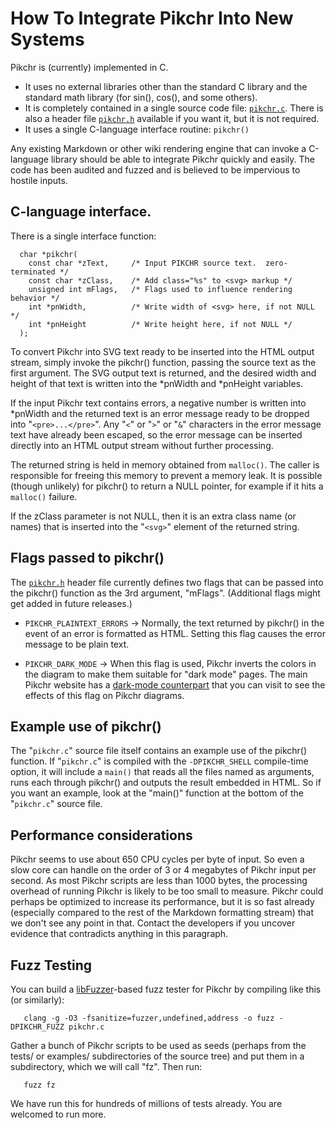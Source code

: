 # How To Integrate Pikchr Into New Systems

Pikchr is (currently) implemented in C.

  *  It uses no external libraries other than the standard C library and
     the standard math library (for sin(), cos(), and some others).
  *  It is completely contained in a single source code file:
     [`pikchr.c`](/file/pikchr.c).  There is also a header file
     [`pikchr.h`](/file/pikchr.h) available if you want it, but it is not
     required.
  *  It uses a single C-language interface routine: `pikchr()`

Any existing Markdown or other wiki rendering engine that can invoke
a C-language library should be able to integrate Pikchr quickly and
easily.  The code has been audited and fuzzed and is
believed to be impervious to hostile inputs.

## C-language interface.

There is a single interface function:

~~~~
  char *pikchr(
    const char *zText,     /* Input PIKCHR source text.  zero-terminated */
    const char *zClass,    /* Add class="%s" to <svg> markup */
    unsigned int mFlags,   /* Flags used to influence rendering behavior */
    int *pnWidth,          /* Write width of <svg> here, if not NULL */
    int *pnHeight          /* Write height here, if not NULL */
  );
~~~~

To convert Pikchr into SVG text ready to be inserted into the HTML output
stream, simply invoke the pikchr() function, passing the source text
as the first argument.  The SVG output text is returned, and the desired
width and height of that text is written into the *pnWidth and *pnHeight
variables.

If the input Pikchr text contains errors, a negative number is
written into *pnWidth and the returned text is an error message ready
to be dropped into "`<pre>...</pre>`".  Any "`<`" or "`>`" or
"`&`" characters in the error message text have already been escaped,
so the error message can be inserted directly into an HTML output stream
without further processing.

The returned string is held in memory obtained from `malloc()`.  The caller
is responsible for freeing this memory to prevent a memory leak.  It is
possible (though unlikely) for pikchr() to return a NULL pointer, for
example if it hits a `malloc()` failure.

If the zClass parameter is not NULL, then it is an extra class name
(or names) that is inserted into the "`<svg>`" element of the returned
string.

## Flags passed to pikchr()

The [`pikchr.h`](/file/pikchr.h) header file currently defines two flags
that can be passed into the pikchr() function as the 3rd argument, "mFlags".
(Additional flags might get added in future releases.)

   *  `PIKCHR_PLAINTEXT_ERRORS` &rarr;
      Normally, the text returned by pikchr() in the event of an error
      is formatted as HTML.  Setting this flag causes the error message
      to be plain text.

   *  `PIKCHR_DARK_MODE` &rarr;
      When this flag is used,  Pikchr inverts the colors in the diagram
      to make them suitable for "dark mode" pages.  The main Pikchr
      website has a
      [dark-mode counterpart](/skn_darkmode/doc/trunk/homepage.md)
      that you can visit to see the effects of this flag on Pikchr diagrams.

## Example use of pikchr()

The "`pikchr.c`" source file itself contains an example use of the
pikchr() function.  If "`pikchr.c`" is compiled with the `-DPIKCHR_SHELL`
compile-time option, it will include a `main()` that reads all the
files named as arguments, runs each through pikchr() and outputs
the result embedded in HTML.  So if you want an example, look at the
"main()" function at the bottom of the "`pikchr.c`" source file.

## Performance considerations

Pikchr seems to use about 650 CPU cycles per byte of input.  So even
a slow core can handle on the order of 3 or 4 megabytes of Pikchr input
per second.  As most Pikchr scripts are less than 1000 bytes, the processing
overhead of running Pikchr is likely to be too small to measure.  Pikchr
could perhaps be optimized to increase its performance, but it is so fast
already (especially compared to the rest of the Markdown formatting
stream) that we don't see any point in that.  Contact the developers if
you uncover evidence that contradicts anything in this paragraph.

## Fuzz Testing

You can build a [libFuzzer][1]-based fuzz tester for Pikchr by
compiling like this (or similarly):

~~~~
   clang -g -O3 -fsanitize=fuzzer,undefined,address -o fuzz -DPIKCHR_FUZZ pikchr.c
~~~~

Gather a bunch of Pikchr scripts to be used as seeds (perhaps from the
tests/ or examples/ subdirectories of the source tree) and put them in
a subdirectory, which we will call "fz".  Then run:

~~~~
   fuzz fz
~~~~

We have run this for hundreds of millions of tests already.  You
are welcomed to run more.


[1]: https://www.llvm.org/docs/LibFuzzer.html
